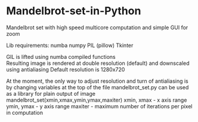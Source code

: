 # Mandelbrot-set-in-Python
Mandelbrot set with high speed multicore computation and simple GUI for zoom

Lib requirements:
  numba
  numpy
  PIL (pillow)
  Tkinter
  
GIL is lifted using numba compiled functions  
Resulting image is rendered at double resolution (default) and downscaled using antialiasing
Default resolution is 1280x720

At the moment, the only way to adjust resolution and turn of antialiasing is by changing variables at the top of the file
mandelbrot_set.py can be used as a library for plain output of image 
  mandelbrot_set(xmin,xmax,ymin,ymax,maxiter)
    xmin, xmax - x axis range
    ymin, ymax - y axis range
    maxiter - maximum number of iterations per pixel in computation